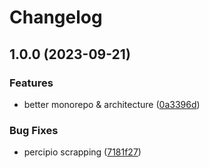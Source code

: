 # Changelog

## 1.0.0 (2023-09-21)


### Features

* better monorepo & architecture ([0a3396d](https://github.com/loic-roux-404/ai-creative-toolbox/commit/0a3396dbe94fde98a3ec9c8278295fb8473926a5))


### Bug Fixes

* percipio scrapping ([7181f27](https://github.com/loic-roux-404/ai-creative-toolbox/commit/7181f270af2730b9a37e8d2e8e44c7f87d153f9a))
